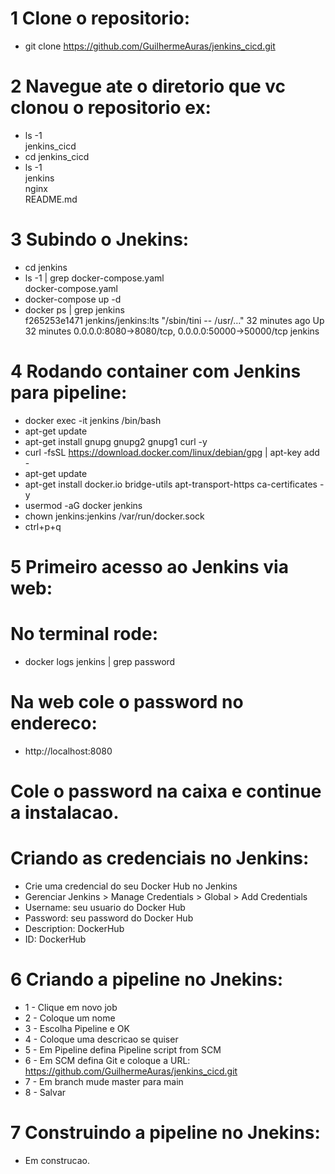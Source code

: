 # 1 Clone o repositorio:
* git clone https://github.com/GuilhermeAuras/jenkins_cicd.git

# 2 Navegue ate o diretorio que vc clonou o repositorio ex:
* ls -1
<br>jenkins_cicd
* cd jenkins_cicd
* ls -1
<br>jenkins
<br>nginx
<br>README.md

# 3 Subindo o Jnekins:
* cd jenkins
* ls -1 | grep docker-compose.yaml
<br>docker-compose.yaml 
* docker-compose up -d
* docker ps | grep jenkins
<br>f265253e1471   jenkins/jenkins:lts   "/sbin/tini -- /usr/…"   32 minutes ago   Up 32 minutes   0.0.0.0:8080->8080/tcp, 0.0.0.0:50000->50000/tcp   jenkins

# 4 Rodando container com Jenkins para pipeline:
* docker exec -it jenkins /bin/bash
* apt-get update
* apt-get install gnupg gnupg2 gnupg1 curl -y
* curl -fsSL https://download.docker.com/linux/debian/gpg | apt-key add -
* apt-get update
* apt-get install docker.io bridge-utils apt-transport-https ca-certificates -y
* usermod -aG docker jenkins
* chown jenkins:jenkins /var/run/docker.sock
* ctrl+p+q

# 5 Primeiro acesso ao Jenkins via web:
# No terminal rode:
* docker logs jenkins | grep password

# Na web cole o password no endereco:
* http://localhost:8080

# Cole o password na caixa e continue a instalacao.

# Criando as credenciais no Jenkins:
* Crie uma credencial do seu Docker Hub no Jenkins
* Gerenciar Jenkins > Manage Credentials > Global > Add Credentials
* Username: seu usuario do Docker Hub
* Password: seu password do Docker Hub
* Description: DockerHub
* ID: DockerHub

# 6 Criando a pipeline no Jnekins:
* 1 - Clique em novo job
* 2 - Coloque um nome
* 3 - Escolha Pipeline e OK
* 4 - Coloque uma descricao se quiser
* 5 - Em Pipeline defina Pipeline script from SCM
* 6 - Em SCM defina Git e coloque a URL: https://github.com/GuilhermeAuras/jenkins_cicd.git
* 7 - Em branch mude master para main
* 8 - Salvar

# 7 Construindo a pipeline no Jnekins:
* Em construcao.
